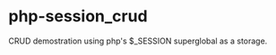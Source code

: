php-session_crud
================

CRUD demostration using php's  $_SESSION superglobal as a storage.
